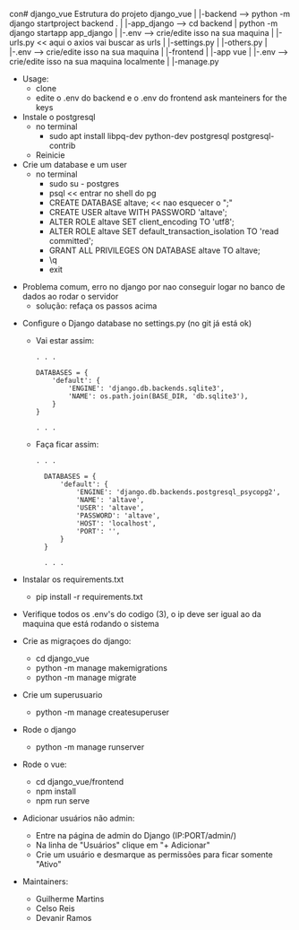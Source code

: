 con# django_vue
    Estrutura do projeto
        django_vue
            |
            |-backend --> python -m django startproject backend .
            |   |-app_django --> cd backend | python -m django startapp app_django
            |       |-.env --> crie/edite isso na sua maquina
            |   |-urls.py << aqui o axios vai buscar as urls
            |   |-settings.py
            |   |-others.py
            |   |-.env --> crie/edite isso na sua maquina
            |
            |-frontend
            |   |-app vue
            |      |-.env --> crie/edite isso na sua maquina localmente
            |
            |-manage.py
    
* Usage:
    - clone
    - edite o .env do backend e o .env do frontend ask manteiners for the keys
* Instale o postgresql
    - no terminal
      * sudo apt install libpq-dev python-dev postgresql postgresql-contrib
    - Reinicie    
* Crie um database e um user
    - no terminal
      * sudo su - postgres
      * psql  << entrar no shell do pg
      * CREATE DATABASE altave;  << nao esquecer o ";"
      * CREATE USER  altave WITH PASSWORD 'altave';
      * ALTER ROLE altave SET client_encoding TO 'utf8';
      * ALTER ROLE altave SET default_transaction_isolation TO 'read committed';
      * GRANT ALL PRIVILEGES ON DATABASE altave TO altave;
      * \q
      * exit
- Problema comum, erro no django por nao conseguir logar  no banco de dados ao rodar o servidor
  - solução: refaça os passos acima
  
* Configure o Django database no settings.py (no git já está ok)
    - Vai estar assim:
      
          . . .
          
          DATABASES = {
              'default': {
                  'ENGINE': 'django.db.backends.sqlite3',
                  'NAME': os.path.join(BASE_DIR, 'db.sqlite3'),
              }
          }
          
          . . .
    - Faça ficar assim:
      
          . . .
            
            DATABASES = {
                'default': {
                    'ENGINE': 'django.db.backends.postgresql_psycopg2',
                    'NAME': 'altave',
                    'USER': 'altave',
                    'PASSWORD': 'altave',
                    'HOST': 'localhost',
                    'PORT': '',
                }
            }
            
            . . .

* Instalar os requirements.txt 
    - pip install -r requirements.txt

* Verifique todos os .env's do codigo (3), o ip deve ser igual ao da maquina que está rodando o sistema

* Crie as migraçoes do django:
    - cd django_vue 
    - python -m manage makemigrations
    - python -m manage migrate

* Crie um superusuario
    - python -m manage createsuperuser

* Rode o django
  - python -m manage runserver

* Rode o vue:
  - cd django_vue/frontend
  - npm install  
  - npm run serve

* Adicionar usuários não admin:
  - Entre na página de admin do Django (IP:PORT/admin/)
  - Na linha de "Usuários" clique em "+ Adicionar"
  - Crie um usuário e desmarque as permissões para ficar somente "Ativo"
    
* Maintainers:
    - Guilherme Martins
    - Celso Reis
    - Devanir Ramos